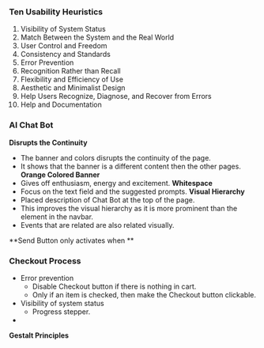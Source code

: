 ### Ten Usability Heuristics
1. Visibility of System Status
2. Match Between the System and the Real World
3. User Control and Freedom
4. Consistency and Standards
5. Error Prevention
6. Recognition Rather than Recall
7. Flexibility and Efficiency of Use
8. Aesthetic and Minimalist Design
9. Help Users Recognize, Diagnose, and Recover from Errors
10. Help and Documentation

### AI Chat Bot
**Disrupts the Continuity**
- The banner and colors disrupts the continuity of the page. 
- It shows that the banner is a different content then the other pages.
**Orange Colored Banner**
- Gives off enthusiasm, energy and excitement.
**Whitespace**
- Focus on the text field and the suggested prompts.
**Visual Hierarchy**
- Placed description of Chat Bot at the top of the page.
- This improves the visual hierarchy as it is more prominent than the element in the navbar.
- Events that are related are also related visually.

**Send Button only activates when **


### Checkout Process
- Error prevention
	- Disable Checkout button if there is nothing in cart.
	- Only if an item is checked, then make the Checkout button clickable.
- Visibility of system status
	- Progress stepper.
- 

**Gestalt Principles**
